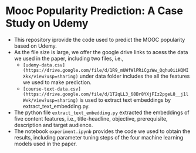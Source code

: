 # Mooc Popularity Prediction: A Case Study on Udemy
- This repository iprovide the code used to predict the MOOC popularity based on Udemy.
- As the file size is large, we offer the google drive links to acess the data we used in the paper, including two files, i.e.,
  - ``[udemy-data.csv](https://drive.google.com/file/d/1R9_mUWfWlPRiCgzWw_Qqhu0iiHQMIXkx/view?usp=sharing)``  under data folder includes the all the features we used to make prediction. 
  - ``[course-text-data.csv](https://drive.google.com/file/d/1T2qLL3_68Br8YXjFIz2pgeL8__j1lWxk/view?usp=sharing)`` is used to extract text embeddings by extract_text_embedding.py.
- The python file ``extract_text_embedding.py`` extracted the embeddings of five content features, i.e., title-headline, objective, prerequisite, description and target audience.
- The notebook ``experiment.ipynb`` provides the code we used to obtain the results, including parameter tuning steps of the four machine learning models used in the paper. 
